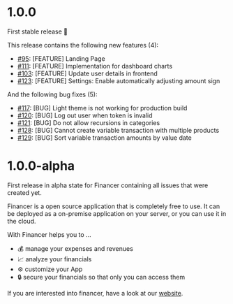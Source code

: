 # 1.0.0

First stable release 🎊

This release contains the following new features (4):

- [#95](https://github.com/raphaelmue/financer/issues/95): [FEATURE] Landing Page
- [#111](https://github.com/raphaelmue/financer/issues/111): [FEATURE] Implementation for dashboard charts
- [#103](https://github.com/raphaelmue/financer/issues/103): [FEATURE] Update user details in frontend
- [#123](https://github.com/raphaelmue/financer/issues/123): [FEATURE] Settings: Enable automatically adjusting amount sign

And the following bug fixes (5):

- [#117](https://github.com/raphaelmue/financer/issues/117): [BUG] Light theme is not working for production build
- [#120](https://github.com/raphaelmue/financer/issues/120): [BUG] Log out user when token is invalid
- [#121](https://github.com/raphaelmue/financer/issues/121): [BUG] Do not allow recursions in categories
- [#128](https://github.com/raphaelmue/financer/issues/128): [BUG] Cannot create variable transaction with multiple products
- [#129](https://github.com/raphaelmue/financer/issues/129): [BUG] Sort variable transaction amounts by value date

# 1.0.0-alpha

First release in alpha state for Financer containing all issues that were created yet.

Financer is a open source application that is completely free to use. It can be deployed as a on-premise application on your server, or you can use it in the cloud.

With Financer helps you to ...
- 💰 manage your expenses and revenues
- 📈 analyze your financials
- ⚙ customize your App
- 🔒 secure your financials so that only you can access them

If you are interested into financer, have a look at our [website](https://financer-project.org/).